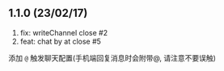## 1.1.0 (23/02/17)

1.  fix: writeChannel close #2
2.  feat: chat by at close #5

添加 `@` 触发聊天配置(手机端回复消息时会附带@, 请注意不要误触)